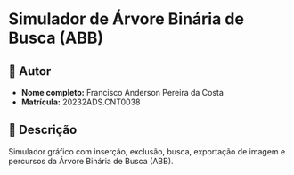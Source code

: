 
# Simulador de Árvore Binária de Busca (ABB)

## 👤 Autor
- **Nome completo:** Francisco Anderson Pereira da Costa  
- **Matrícula:** 20232ADS.CNT0038

## 🧾 Descrição
Simulador gráfico com inserção, exclusão, busca, exportação de imagem e percursos da Árvore Binária de Busca (ABB).

